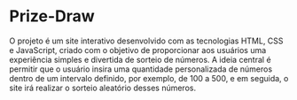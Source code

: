 # Prize-Draw
O projeto  é um site interativo desenvolvido com as tecnologias HTML, CSS e JavaScript, criado com o objetivo de proporcionar aos usuários uma experiência simples e divertida de sorteio de números. A ideia central é permitir que o usuário insira uma quantidade personalizada de números dentro de um intervalo definido, por exemplo, de 100 a 500, e em seguida, o site irá realizar o sorteio aleatório desses números.
